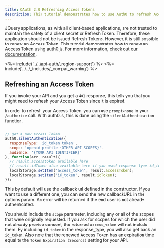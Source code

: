 ```yaml
---
title: OAuth 2.0 Refreshing Access Tokens
description: This tutorial demonstrates how to use Auth0 to refresh Access Tokens in Single Page Applications.
---
```


JQuery applications, as with all client-based applications, are not trusted to maintain the safety of a client secret or Refresh Token. Therefore, these application should not be issued Refresh Tokens. However, it is still possible to renew an Access Token. This tutorial demonstrates how to renew an Access Token using auth0.js. For more information, check out [our documentation](https://auth0.com/docs/api-auth).

<%= include('../../api-auth/_region-support') %>
<%= include('../../_includes/_compat_warning') %>

## Refreshing an Access Token

If you invoke your API and you get a `401` response, this tells you that you might need to refresh your Access Token since it is expired. 

In order to refresh your Access Token, you can use `prompt=none` in your `/authorize` call. With auth0.js, this is done using the `silentAuthentication` function.

```js

// get a new Access Token
auth0.silentAuthentication({
  responseType: 'id_token token',
  scope: 'openid profile {OTHER API SCOPES}',
  audience: '{YOUR API IDENTIFIER}'
}, function(err, result){
  // result.accesstoken available here
  // result.idToken also available here if you used response type id_token
  localStorage.setItem('access_token', result.accessToken);
  localStorage.setItem('id_token', result.idToken);
});
```

This by default will use the callback url defined in the constructor. If you want to use a different one, you can send the new callbackURL in the options param. An error will be returned if the end user is not already authenticated.

You should include the `scope` parameter, including any or all of the scopes that were originally requested. If you ask for scopes for which the user did not already provide consent, the returned `access_token` will not include them. By including `id_token` in the response_type, you will also get back an `id_token`. Also note that the renewed Access Token has an expiration time equal to the `Token Expiration (Seconds)` setting for your API.
